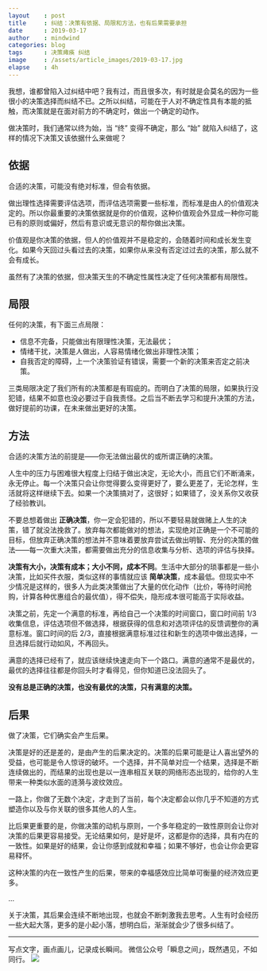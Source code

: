 ```yaml
---
layout    : post
title     : 纠结：决策有依据、局限和方法，也有后果需要承担
date      : 2019-03-17
author    : mindwind
categories: blog
tags      : 决策瘫痪 纠结
image     : /assets/article_images/2019-03-17.jpg
elapse    : 4h
---
```


我想，谁都曾陷入过纠结中吧？我有过，而且很多次，有时就是会莫名的因为一些很小的决策选择而纠结不已。之所以纠结，可能在于人对不确定性具有本能的抵触，而决策就是在面对前方的不确定时，做出一个确定的动作。

做决策时，我们通常以终为始，当 “终” 变得不确定，那么 “始” 就陷入纠结了，这样的情况下决策又该依据什么来做呢？


## 依据
合适的决策，可能没有绝对标准，但会有依据。

做出理性选择需要评估选项，而评估选项需要一些标准，而标准是由人的价值观决定的。所以你最重要的决策依据就是你的价值观，这种价值观会外显成一种你可能已有的原则或偏好，然后有意识或无意识的帮你做出决策。

价值观是你决策的依据，但人的价值观并不是稳定的，会随着时间和成长发生变化。如果今天回过头看过去的决策，如果你从来没有否定过过去的决策，那么就不会有成长。

虽然有了决策的依据，但决策天生的不确定性属性决定了任何决策都有局限性。


## 局限
任何的决策，有下面三点局限：

  - 信息不完备，只能做出有限理性决策，无法最优；
  - 情绪干扰，决策是人做出，人容易情绪化做出非理性决策；
  - 自我否定的障碍，上一个决策验证有错误，需要一个新的决策来否定之前决策。

三类局限决定了我们所有的决策都是有瑕疵的。而明白了决策的局限，如果执行没犯错，结果不如意也没必要过于自我责怪。之后当不断去学习和提升决策的方法，做好提前的功课，在未来做出更好的决策。


## 方法
合适的决策方法的前提是——你无法做出最优的或所谓正确的决策。

人生中的压力与困难很大程度上归结于做出决定，无论大小，而且它们不断涌来，永无停止。每一个决策只会让你觉得要么变得更好了，要么更差了，无论怎样，生活就将这样继续下去。如果一个决策搞对了，这很好；如果错了，没关系你又收获了经验教训。

不要总想着做出 __正确决策__，你一定会犯错的，所以不要轻易就做赌上人生的决策，错了就没法挽救了。放弃每次都能做对的想法，实现绝对正确是一个不可能的目标，但放弃正确决策的想法并不意味着要放弃尝试去做出明智、充分的决策的做法——每一次重大决策，都需要做出充分的信息收集与分析、选项的评估与抉择。

__决策有大小，决策有成本；大小不同，成本不同__。生活中大部分的琐事都是一些小决策，比如买件衣服，类似这样的事情就应该 __简单决策__，成本最低。但现实中不少情况是这样的，很多人为此类决策做出了大量的优化动作（比价，等待时间抢购，计算各种优惠组合的最优值），得不偿失，隐形成本很可能高于实际收益。

决策之前，先定一个满意的标准，再给自己一个决策的时间窗口，窗口时间前 1/3 收集信息，评估选项但不做选择，根据获得的信息和对选项评估的反馈调整你的满意标准。窗口时间的后 2/3，直接根据满意标准过往和新生的选项中做出选择，一旦选择后就行动如风，不再回头。

满意的选择已经有了，就应该继续快速走向下一个路口。满意的通常不是最优的，最优的选择往往都是你回头时才看得见，但你知道已没法回头了。

__没有总是正确的决策，也没有最优的决策，只有满意的决策。__


## 后果
做了决策，它们确实会产生后果。

决策是好的还是差的，是由产生的后果决定的。决策的后果可能是让人喜出望外的受益，也可能是令人惊讶的破坏。一个选择，并不简单对应一个结果，选择是不断连续做出的，而结果的出现也是以一连串相互关联的网络形态出现的，给你的人生带来一种类似水面的涟漪与波纹效应。

一路上，你做了无数个决定，才走到了当前，每个决定都会以你几乎不知道的方式塑造你以及与你关联的很多其他人的人生。

比后果更重要的是，你做决策的动机与原则，一个多年稳定的一致性原则会让你对决策的后果更容易接受。无论结果如何，是好是坏，这都是你的选择，具有内在的一致性。如果是好的结果，会让你感到成就和幸福；如果不够好，也会让你会更容易释怀。

这种决策的内在一致性产生的后果，带来的幸福感效应比简单可衡量的经济效应更多。

...

关于决策，其后果会连续不断地出现，也就会不断刺激我去思考。人生有时会经历一些大起大落，更多的是小起小落，想明白后，渐渐就会少了很多纠结了。


---
写点文字，画点画儿，记录成长瞬间。
微信公众号「瞬息之间」，既然遇见，不如同行。
![](/assets/images/qrcode_wechat_avatar.jpg)
